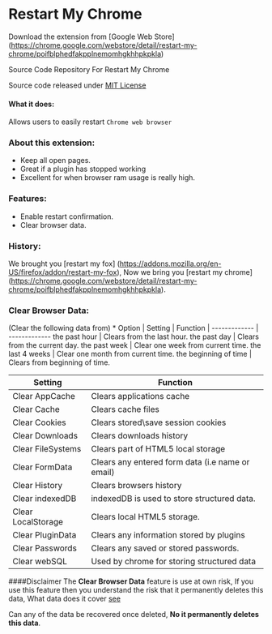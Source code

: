 Restart My Chrome
========

Download the extension from [Google Web Store] (https://chrome.google.com/webstore/detail/restart-my-chrome/poifblphedfakpplnemomhgkhhpkpkla) 

Source Code Repository For Restart My Chrome

Source code released under [MIT License](http://opensource.org/licenses/MIT)

#### What it does: 
Allows users to easily restart `Chrome web browser`

### About this extension:

- Keep all open pages.
- Great if a plugin has stopped working
- Excellent for when browser ram usage is really high.

### Features:
- Enable restart confirmation.
- Clear browser data.

### History:
We brought you [restart my fox] (https://addons.mozilla.org/en-US/firefox/addon/restart-my-fox), Now we bring you [restart my chrome] (https://chrome.google.com/webstore/detail/restart-my-chrome/poifblphedfakpplnemomhgkhhpkpkla).

### Clear Browser Data:

(Clear the following data from) * Option
| Setting | Function |
------------- | -------------
the past hour | Clears from the last hour.
the past day | Clears from the current day.
the past week | Clear one week from current time.
the last 4 weeks | Clear one month from current time.
the beginning of time | Clears from beginning of time.


| Setting | Function |
------------- | -------------
Clear AppCache | Clears applications cache
Clear Cache | Clears cache files
Clear Cookies | Clears stored\save session cookies
Clear Downloads | Clears downloads history
Clear FileSystems | Clears part of HTML5 local storage
Clear FormData | Clears any entered form data (i.e name or email)
Clear History | Clears browsers history 
Clear indexedDB | indexedDB is used to store structured data.
Clear LocalStorage | Clears local HTML5 storage.
Clear PluginData | Clears any information stored by plugins
Clear Passwords | Clears any saved or stored passwords.
Clear webSQL | Used by chrome for storing structured data

####Disclaimer
The __Clear Browser Data__ feature is use at own risk, If you use this feature then you understand
the risk that it permanently deletes this data, What data does it cover [see](#clear-browser-data)

Can any of the data be recovered once deleted, __No it permanently deletes this data__.